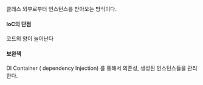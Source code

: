 
클래스 외부로부터 인스턴스를 받아오는 방식이다.

#### IoC의 단점

코드의 양이 늘어난다

#### 보완책

DI Container ( dependency Injection) 를 통해서 의존성, 생성된 인스턴스들을 관리한다.
